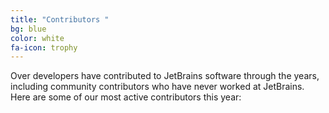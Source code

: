 ```yaml
---
title: "Contributors "
bg: blue
color: white
fa-icon: trophy
---
```


Over <span id="totalcontributors"></span> developers have contributed to JetBrains software through the years, including <span id="externalcontributors"></span> community contributors who have never worked at JetBrains. Here are some of our most active contributors this year:

<div id="leaderboard">
    <ul></ul>
</div>